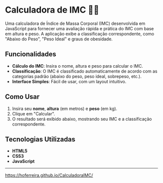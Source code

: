 # Calculadora de IMC 🏋️‍♀️

Uma calculadora de Índice de Massa Corporal (IMC) desenvolvida em JavaScript para fornecer uma avaliação rápida e prática do IMC com base em altura e peso. A aplicação exibe a classificação correspondente, como "Abaixo do Peso", "Peso Ideal" e graus de obesidade.

## Funcionalidades
- **Cálculo do IMC**: Insira o nome, altura e peso para calcular o IMC.
- **Classificação**: O IMC é classificado automaticamente de acordo com as categorias padrão (abaixo do peso, peso ideal, sobrepeso, etc.).
- **Interface Simples**: Fácil de usar, com um layout intuitivo.

## Como Usar
1. Insira seu **nome**, **altura** (em metros) e **peso** (em kg).
2. Clique em "Calcular".
3. O resultado será exibido abaixo, mostrando seu IMC e a classificação correspondente.

## Tecnologias Utilizadas
- **HTML5**
- **CSS3**
- **JavaScript**

---
https://hoferreira.github.io/CalculadoraIMC/
